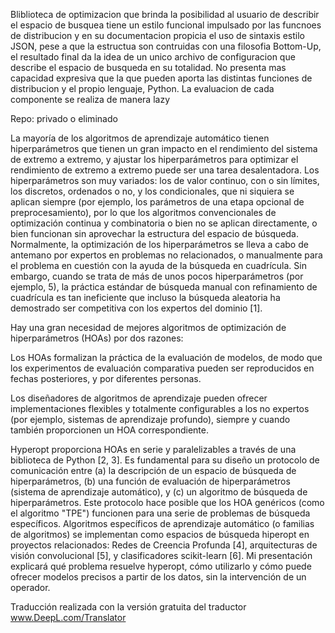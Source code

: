 Bliblioteca de optimizacion que brinda la posibilidad al usuario de describir el espacio de busquea
tiene un estilo funcional impulsado por las funcnoes de distribucion y en su documentacion propicia
el uso de sintaxis estilo JSON, pese a que la estructua son contruidas con una filosofia Bottom-Up,
el resultado final da la idea de un unico archivo de configuracion que describe el espacio de busqueda
en su totalidad. No presenta mas capacidad expresiva que la que pueden aporta las distintas funciones de
distribucion y el propio lenguaje, Python. La evaluacion de cada componente se realiza de manera lazy

Repo: privado o eliminado

La mayoría de los algoritmos de aprendizaje automático tienen hiperparámetros que tienen un gran impacto en el rendimiento del sistema de extremo a extremo, y ajustar los hiperparámetros para optimizar el rendimiento de extremo a extremo puede ser una tarea desalentadora. Los hiperparámetros son muy variados: los de valor continuo, con o sin límites, los discretos, ordenados o no, y los condicionales, que ni siquiera se aplican siempre (por ejemplo, los parámetros de una etapa opcional de preprocesamiento), por lo que los algoritmos convencionales de optimización continua y combinatoria o bien no se aplican directamente, o bien funcionan sin aprovechar la estructura del espacio de búsqueda. Normalmente, la optimización de los hiperparámetros se lleva a cabo de antemano por expertos en problemas no relacionados, o manualmente para el problema en cuestión con la ayuda de la búsqueda en cuadrícula. Sin embargo, cuando se trata de más de unos pocos hiperparámetros (por ejemplo, 5), la práctica estándar de búsqueda manual con refinamiento de cuadrícula es tan ineficiente que incluso la búsqueda aleatoria ha demostrado ser competitiva con los expertos del dominio [1].

Hay una gran necesidad de mejores algoritmos de optimización de hiperparámetros (HOAs) por dos razones:

Los HOAs formalizan la práctica de la evaluación de modelos, de modo que los experimentos de evaluación comparativa pueden ser reproducidos en fechas posteriores, y por diferentes personas.

Los diseñadores de algoritmos de aprendizaje pueden ofrecer implementaciones flexibles y totalmente configurables a los no expertos (por ejemplo, sistemas de aprendizaje profundo), siempre y cuando también proporcionen un HOA correspondiente.

Hyperopt proporciona HOAs en serie y paralelizables a través de una biblioteca de Python [2, 3]. Es fundamental para su diseño un protocolo de comunicación entre (a) la descripción de un espacio de búsqueda de hiperparámetros, (b) una función de evaluación de hiperparámetros (sistema de aprendizaje automático), y (c) un algoritmo de búsqueda de hiperparámetros. Este protocolo hace posible que los HOA genéricos (como el algoritmo "TPE") funcionen para una serie de problemas de búsqueda específicos. Algoritmos específicos de aprendizaje automático (o familias de algoritmos) se implementan como espacios de búsqueda hiperopt en proyectos relacionados: Redes de Creencia Profunda [4], arquitecturas de visión convolucional [5], y clasificadores scikit-learn [6]. Mi presentación explicará qué problema resuelve hyperopt, cómo utilizarlo y cómo puede ofrecer modelos precisos a partir de los datos, sin la intervención de un operador.

Traducción realizada con la versión gratuita del traductor www.DeepL.com/Translator
